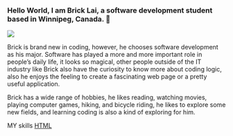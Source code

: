 ### Hello World, I am Brick Lai, a software development student based in Winnipeg, Canada. 👋

<img src="Winnipeg city.png">

Brick is brand new in coding, however, he chooses software development as his major. Software has played a more and more important role in people’s daily life, it looks so magical, other people outside of the IT industry like Brick also have the curiosity to know more about coding logic, also he enjoys the feeling to create a fascinating web page or a pretty useful application. 

Brick has a wide range of hobbies, he likes reading, watching movies, playing computer games, hiking, and bicycle riding, he likes to explore some new fields, and learning coding is also a kind of exploring for him. 

MY skills
<a href="https://img.shields.io/badge/HTML5-E34F26?style=for-the-badge&logo=html5&logoColor=white">HTML</a>



<!--
**BrickLai/BrickLai** is a ✨ _special_ ✨ repository because its `README.md` (this file) appears on your GitHub profile.

Here are some ideas to get you started:

- 🔭 I’m currently working on ...
- 🌱 I’m currently learning ...
- 👯 I’m looking to collaborate on ...
- 🤔 I’m looking for help with ...
- 💬 Ask me about ...
- 📫 How to reach me: ...
- 😄 Pronouns: ...
- ⚡ Fun fact: ...
-->
